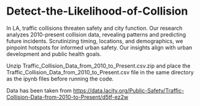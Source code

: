 # Detect-the-Likelihood-of-Collision
In LA, traffic collisions threaten safety and city function. Our research analyzes 2010-present collision data, revealing patterns and predicting future incidents. Scrutinizing timing, locations, and demographics, we pinpoint hotspots for informed urban safety. Our insights align with urban development and public health goals.

Unzip Traffic_Collision_Data_from_2010_to_Present.csv.zip and place the Traffic_Collision_Data_from_2010_to_Present.csv file in the same directory as the ipynb files before running the code.

Data has been taken from https://data.lacity.org/Public-Safety/Traffic-Collision-Data-from-2010-to-Present/d5tf-ez2w
